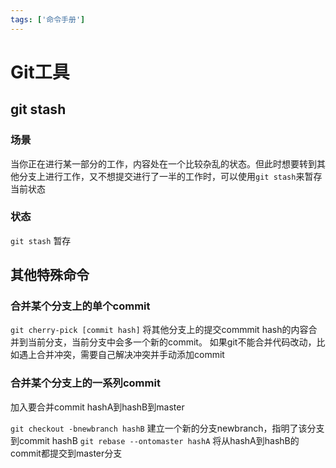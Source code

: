 ```yaml
---
tags: ['命令手册']
---
```

# Git工具

## git stash

### 场景
当你正在进行某一部分的工作，内容处在一个比较杂乱的状态。但此时想要转到其他分支上进行工作，又不想提交进行了一半的工作时，可以使用`git stash`来暂存当前状态

### 状态
`git stash`  暂存


## 其他特殊命令

### 合并某个分支上的单个commit
`git cherry-pick [commit hash]`
将其他分支上的提交commmit hash的内容合并到当前分支，当前分支中会多一个新的commit。
如果git不能合并代码改动，比如遇上合并冲突，需要自己解决冲突并手动添加commit

### 合并某个分支上的一系列commit
加入要合并commit hashA到hashB到master

`git checkout -bnewbranch hashB`
建立一个新的分支newbranch，指明了该分支到commit hashB
`git rebase --ontomaster hashA`
将从hashA到hashB的commit都提交到master分支
